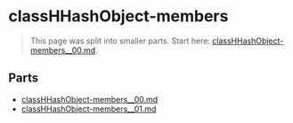 # classHHashObject-members

> This page was split into smaller parts. Start here: [classHHashObject-members__00.md](classHHashObject-members__00.md).

## Parts

- [classHHashObject-members__00.md](classHHashObject-members__00.md)
- [classHHashObject-members__01.md](classHHashObject-members__01.md)
